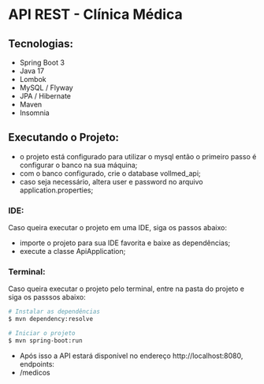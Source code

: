 # API REST - Clínica Médica

## Tecnologias:

- Spring Boot 3
- Java 17
- Lombok
- MySQL / Flyway
- JPA / Hibernate
- Maven
- Insomnia

## Executando o Projeto:

- o projeto está configurado para utilizar o mysql então o primeiro passo é configurar o banco na sua máquina;
- com o banco configurado, crie o database vollmed_api;
- caso seja necessário, altera user e password no arquivo application.properties;

### IDE:
Caso queira executar o projeto em uma IDE, siga os passos abaixo:

- importe o projeto para sua IDE favorita e baixe as dependências;
- execute a classe ApiApplication;
 
### Terminal:
Caso queira executar o projeto pelo terminal, entre na pasta do projeto e siga os passsos abaixo:
```bash
# Instalar as dependências
$ mvn dependency:resolve

# Iniciar o projeto
$ mvn spring-boot:run
```

- Após isso a API estará disponível no endereço
http://localhost:8080, endpoints:
- /medicos